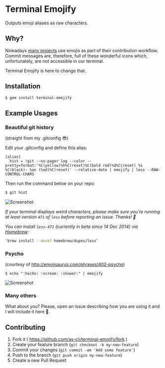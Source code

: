 # Terminal Emojify

Outputs emoji aliases as raw characters.

## Why?

Nowadays [many
projects](https://github.com/atom/atom/tree/master/CONTRIBUTING.md) use emojis
as part of their contribution workflow. Commit messages are, therefore, full of
these wonderful icons which, unfortunately, are not accessible in our terminal.

Terminal Emojify is here to change that.

## Installation

```bash
$ gem install terminal-emojify
```

## Example Usages

### Beautiful git history

(straight from my .gitconfig :sunglasses:)

Edit your .gitconfig and define this alias:

```
[alias]
  hist = !git --no-pager log --color --pretty=format:'%C(yellow)%h%C(reset)%C(bold red)%d%C(reset) %s %C(black)— %an (%ad)%C(reset)' --relative-date | emojify | less --RAW-CONTROL-CHARS
```

Then run the command below on your repo:

```bash
$ git hist
```

![Screenshot](http://i.imgur.com/D5AqNUz.png)

*If your terminal displays weird characters, please make sure you're running at least version `471` of `less` before reporting an issue. Thanks! :beers:*

*You can install `less-471` _(currently in beta since 14 Dec 2014)_ via [Homebrew](http://brew.sh):*

```bash
`brew install --devel homebrew/dupes/less`
```

### Psycho

(courtesy of http://emojisaurus.com/phrases/402-psycho)

```
$ echo ":hocho: :scream: :shower:" | emojify
```

![Screenshot](http://i.imgur.com/QPksGcG.png)

### Many others

What about you? Please, open an issue describing how you are using it and I will include it here :bow:.

## Contributing

1. Fork it ( https://github.com/as-cii/terminal-emojify/fork )
2. Create your feature branch (`git checkout -b my-new-feature`)
3. Commit your changes (`git commit -am 'Add some feature'`)
4. Push to the branch (`git push origin my-new-feature`)
5. Create a new Pull Request
